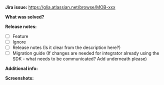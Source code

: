 **Jira issue:**
https://glia.atlassian.net/browse/MOB-xxx

**What was solved?**

**Release notes:**

 - [ ] Feature
 - [ ] Ignore
 - [ ] Release notes (Is it clear from the description here?)
 - [ ] Migration guide (If changes are needed for integrator already using the SDK - what needs to be communicated? Add underneath please)

**Additional info:**

**Screenshots:**
